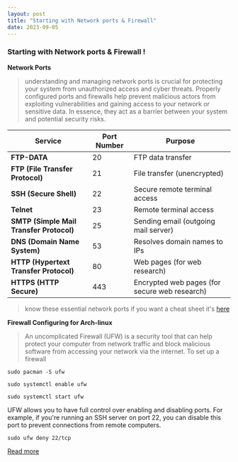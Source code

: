 ```yaml
---
layout: post
title: "Starting with Network ports & Firewall"
date: 2023-09-05  
---
```


### Starting with Network ports & Firewall !

**Network Ports**

>understanding and managing network ports is crucial for protecting your system from unauthorized access and cyber 
threats. Properly configured ports and firewalls help prevent malicious actors from exploiting vulnerabilities and 
gaining access to your network or sensitive data. In essence, they act as a barrier between your system and potential 
security risks.


| **Service**                          | **Port Number** | **Purpose**                            |
|--------------------------------------|-----------------|---------------------------------------|
| **FTP-DATA**                         | 20              | FTP data transfer                      |
| **FTP (File Transfer Protocol)**     | 21              | File transfer (unencrypted)           |
| **SSH (Secure Shell)**               | 22              | Secure remote terminal access         |
| **Telnet**                           | 23              | Remote terminal access                |
| **SMTP (Simple Mail Transfer Protocol)** | 25           | Sending email (outgoing mail server)  |
| **DNS (Domain Name System)**         | 53              | Resolves domain names to IPs          |
| **HTTP (Hypertext Transfer Protocol)** | 80              | Web pages (for web research)          |
| **HTTPS (HTTP Secure)**              | 443             | Encrypted web pages (for secure web research) |



>know these essential network ports if you want a cheat sheet it's [here](ports.md)


**Firewall Configuring for Arch-linux**

> An uncomplicated Firewall (UFW) is 
a security tool that can help protect 
your computer from network traffic 
and block malicious software from 
accessing your network via the 
internet. To set up a firewall 

`sudo pacman -S ufw`

`sudo systemctl enable ufw`

`sudo systemctl start ufw`

UFW allows you to have full control 
over enabling and disabling ports. 
For example, if you're running an SSH 
server on port 22, you can disable 
this port to prevent connections from 
remote computers.

`sudo ufw deny 22/tcp`


[Read more](UFW.md)